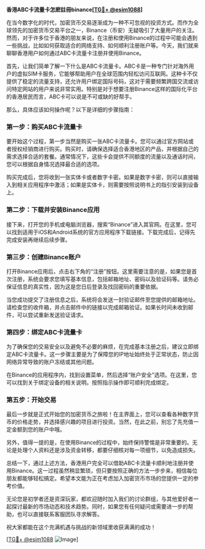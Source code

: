 **香港ABC卡流量卡怎麽註冊binance[[TG💪+ @esim1088](https://t.me/s/esim1088)]**

在当今数字化的时代，加密货币交易逐渐成为一种不可忽视的投资方式。而作为全球领先的加密货币交易平台之一，Binance（币安）无疑吸引了大量用户的关注。然而，对于许多位于香港的朋友来说，在注册和使用Binance的过程中可能会遇到一些挑战，比如如何获取适合的网络支持、如何顺利注册账户等。今天，我们就来聊聊香港用户如何通过ABC卡流量卡注册并使用Binance。

首先，让我们简单了解一下什么是ABC卡流量卡。ABC卡是一种专门针对海外用户的虚拟SIM卡服务，它能够帮助用户在全球范围内轻松访问互联网。这种卡不仅提供了稳定的流量支持，还允许用户绑定国际号码，这对于需要频繁跨国交流或访问特定网站的用户来说非常实用。特别是对于想要注册Binance这样的国际化平台的香港居民而言，ABC卡可以说是不可或缺的好帮手。

那么，具体应该如何操作呢？以下是详细的步骤指南：

### 第一步：购买ABC卡流量卡

要开始这个过程，第一步当然是购买一张ABC卡流量卡。您可以通过官方网站或者授权经销商进行购买。购买时，请确保选择适合香港地区的产品，并根据自己的需求选择合适的套餐。通常情况下，这些卡会提供不同额度的流量以及通话时间，您可以根据自身情况选择最合适的选项。

购买完成后，您将收到一张实体卡或者数字卡密。如果是数字卡密，则可以直接输入到相关应用程序中激活；如果是实体卡，则需要按照说明书上的指引安装到设备上。

### 第二步：下载并安装Binance应用

接下来，打开您的手机或电脑浏览器，搜索“Binance”进入其官网。在这里，您可以找到适用于iOS和Android系统的官方应用程序下载链接。下载完成后，记得先完成安装再继续后续步骤。

### 第三步：创建Binance账户

打开Binance应用后，点击右下角的“注册”按钮。这里需要注意的是，如果您是首次注册，系统会要求您填写基本信息，包括邮箱地址、密码以及验证码等。请务必保证信息的真实性，因为这是您日后登录及找回密码的重要依据。

当您成功提交了注册信息之后，系统将会发送一封验证邮件至您提供的邮箱地址。请检查您的收件箱，并点击邮件中的链接以完成邮箱验证。如果长时间未收到邮件，可以尝试重新发送验证请求。

### 第四步：绑定ABC卡流量卡

为了确保您的交易安全以及避免不必要的麻烦，在完成基本注册之后，建议立即绑定ABC卡流量卡。这一步骤主要是为了保障您的IP地址始终处于正常状态，防止因网络异常导致的账户冻结或其他问题。

在Binance的应用程序内，找到设置菜单，然后选择“账户安全”选项。在这里，您可以找到关于绑定设备的相关说明。按照指示操作即可顺利完成绑定。

### 第五步：开始交易

最后一步就是正式开始您的加密货币之旅啦！在主界面上，您可以查看各种数字货币的价格走势，并选择感兴趣的项目进行投资。当然，在此之前，别忘了先充值一定金额到您的账户中哦。

另外，值得一提的是，在使用Binance的过程中，始终保持警惕是非常重要的。无论是处理个人资料还是涉及资金转移，都要仔细核对每一项细节，以免造成损失。

总结一下，通过上述方法，香港用户完全可以借助ABC卡流量卡顺利地注册并使用Binance。这一过程虽然稍显繁琐，但只要按照正确的方法一步步来，相信每位朋友都能够轻松搞定。希望本文能为正在考虑加入加密货币市场的您提供一定的参考价值。

无论您是初学者还是资深玩家，都欢迎随时加入我们的讨论群组，与其他爱好者一起探讨最新的市场动态和技术趋势。同时，如果您有任何疑问或需要进一步的帮助，也可以直接联系客服团队寻求解答。

祝大家都能在这个充满机遇与挑战的新领域里收获满满的成功！

[[TG💪+ @esim1088](https://t.me/s/esim1088) ![Image](https://i.postimg.cc/4NQfJmqS/Snipaste-2025-05-13-00-14-12.png)]